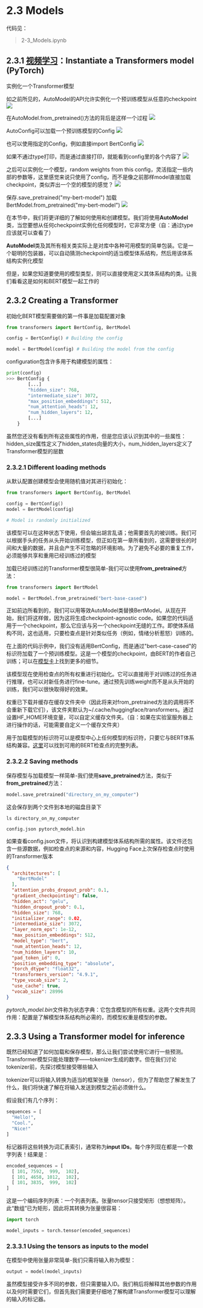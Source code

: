 # 2.3 Models

代码见：
> 2-3_Models.ipynb

## 2.3.1 [视频学习](https://www.youtube.com/watch?v=AhChOFRegn4)：Instantiate a Transformers model (PyTorch)
实例化一个Transformer模型

如之前所见的，AutoModel的API允许实例化一个预训练模型从任意的checkpoint
![](./MarkdownPictures/2021-08-06-09-25-06.png)

在AutoModel.from_pretrained()方法的背后是这样一个过程
![](./MarkdownPictures/2021-08-06-09-33-28.png)

AutoConfig可以加载一个预训练模型的Config
![](./MarkdownPictures/2021-08-06-09-33-41.png)

也可以使用指定的Config，例如直接import BertConfig
![](./MarkdownPictures/2021-08-06-09-33-56.png)

如果不通过type打印，而是通过直接打印，就能看到config里的各个内容了
![](./MarkdownPictures/2021-08-06-09-34-13.png)

之后可以实例化一个模型，random weights from this config，灵活指定一些内部的参数等，这里感觉来说只使用了config，而不是像之前那样model直接加载checkpoint，类似弄出一个空的模型的感觉？
![](./MarkdownPictures/2021-08-06-09-34-26.png)

保存.save_pretrained("my-bert-model")
加载BertModel.from_pretrained("my-bert-model")
![](./MarkdownPictures/2021-08-06-09-34-49.png)

在本节中，我们将更详细的了解如何使用和创建模型。我们将使用**AutoModel**类，当您要想从任何checkpoint实例化任何模型时，它非常方便（自：通过type应该就可以查看了）

**AutoModel**类及其所有相关类实际上是对库中各种可用模型的简单包装。它是一个聪明的包装器，可以自动猜测checkpoint的适当模型体系结构，然后用该体系结构实例化模型

但是，如果您知道要使用的模型类型，则可以直接使用定义其体系结构的类。让我们看看这是如何和BERT模型一起工作的

## 2.3.2 Creating a Transformer
初始化BERT模型需要做的第一件事是加载配置对象
```python
from transformers import BertConfig, BertModel

config = BertConfig() # Building the config

model = BertModel(config) # Building the model from the config
```

configuration包含许多用于构建模型的属性：
```python
print(config)
>>> BertConfig {
        [...]
        "hidden_size": 768,
        "intermediate_size": 3072,
        "max_position_embeddings": 512,
        "num_attention_heads": 12,
        "num_hidden_layers": 12,
        [...]
    }
```
虽然您还没有看到所有这些属性的作用，但是您应该认识到其中的一些属性：hidden_size属性定义了hidden_states向量的大小，num_hidden_layers定义了Transformer模型的层数

### 2.3.2.1 Different loading methods

从默认配置创建模型会使用随机值对其进行初始化：
```python
from transformers import BertConfig, BertModel

config = BertConfig()
model = BertModel(config)

# Model is randomly initialized
```

该模型可以在这种状态下使用，但会输出胡言乱语；他需要首先的被训练。我们可以根据手头的任务从头开始训练模型，但正如在第一章所看到的，这需要很长的时间和大量的数据，并且会产生不可忽略的环境影响。为了避免不必要的重复工作，必须能够共享和重用已经训练过的模型

加载已经训练过的Transformer模型很简单-我们可以使用**from_pretrained**方法：
```python
from transformers import BertModel

model = BertModel.from_pretrained("bert-base-cased")
```
正如前边所看到的，我们可以用等效AutoModel类替换BertModel。从现在开始，我们将这样做，因为这将生成checkpoint-agnostic code。如果您的代码适用于一个checkpoint，那么它应该与另一个checkpoint无缝的工作。即使体系结构不同，这也适用，只要检查点是针对类似任务（例如，情绪分析惹怒）训练的。

在上面的代码示例中，我们没有适用BertConfig，而是通过"bert-case-cased"的标识符加载了一个预训练模型。这是一个模型的checkpoint，由BERT的作者自己训练；可以在[模型卡](https://huggingface.co/bert-base-cased)上找到更多的细节。

该模型现在使用检查点的所有权重进行初始化。它可以直接用于对训练过的任务进行推理，也可以对新任务进行fine-tune。通过预先训练weight而不是从头开始的训练，我们可以很快取得好的效果。

权重已下载并缓存在缓存文件夹中（因此将来对from_pretrained方法的调用将不会重新下载它们），该文件夹默认为~/.cache/huggingface/transformers。通过设置HF_HOME环境变量，可以自定义缓存文件夹。（自：如果在实验室服务器上进行操作的话，可能需要自定义一个缓存文件夹）

用于加载模型的标识符可以是模型中心上任何模型的标识符，只要它与BERT体系结构兼容。[这里](https://huggingface.co/models?filter=bert)可以找到可用的BERT检查点的完整列表。

### 2.3.2.2 Saving methods

保存模型与加载模型一样简单-我们使用**save_pretrained**方法，类似于**from_pretrained**方法：

```python
model.save_pretrained("directory_on_my_computer")
```

这会保存到两个文件到本地的磁盘目录下
```shell
ls directory_on_my_computer

config.json pytorch_model.bin
```

如果查看config.json文件，将认识到构建模型体系结构所需的属性。该文件还包含一些源数据，例如检查点的来源和内容，Hugging Face上次保存检查点时使用的Transformer版本

```json
{
  "architectures": [
    "BertModel"
  ],
  "attention_probs_dropout_prob": 0.1,
  "gradient_checkpointing": false,
  "hidden_act": "gelu",
  "hidden_dropout_prob": 0.1,
  "hidden_size": 768,
  "initializer_range": 0.02,
  "intermediate_size": 3072,
  "layer_norm_eps": 1e-12,
  "max_position_embeddings": 512,
  "model_type": "bert",
  "num_attention_heads": 12,
  "num_hidden_layers": 10,
  "pad_token_id": 0,
  "position_embedding_type": "absolute",
  "torch_dtype": "float32",
  "transformers_version": "4.9.1",
  "type_vocab_size": 2,
  "use_cache": true,
  "vocab_size": 28996
}
```
*pytorch_model.bin*文件称为状态字典：它包含模型的所有权重。这两个文件共同作用：配置是了解模型体系结构所必需的，而模型权重是模型的参数。

## 2.3.3 Using a Transformer model for inference

既然已经知道了如何加载和保存模型，那么让我们尝试使用它进行一些预测。Transformer模型只能处理数字——tokenizer生成的数字。但在我们讨论tokenizer前，先探讨模型接受哪些输入

tokenizer可以将输入转换为适当的框架张量（tensor），但为了帮助您了解发生了什么，我们将快速了解在将输入发送到模型之前必须做什么。

假设我们有几个序列：
```python
sequences = [
  "Hello!",
  "Cool.",
  "Nice!"
]
```

标记器将这些转换为词汇表索引，通常称为**input IDs**。每个序列现在都是一个数字列表！结果是：

```python
encoded_sequences = [
  [ 101, 7592,  999,  102],
  [ 101, 4658, 1012,  102],
  [ 101, 3835,  999,  102]
]
```

这是一个编码序列列表：一个列表列表。张量tensor只接受矩形（想想矩阵）。此“数组”已为矩形，因此将其转换为张量很容易：

```python
import torch

model_inputs = torch.tensor(encoded_sequences)
```

### 2.3.3.1 Using the tensors as inputs to the model

在模型中使用张量非常简单-我们只需将输入称为模型：

```python
output = model(model_inputs)
```

虽然模型接受许多不同的参数，但只需要输入ID。我们稍后将解释其他参数的作用以及何时需要它们，但首先我们需要更仔细地了解构建Transformer模型可以理解的输入的标记器。
